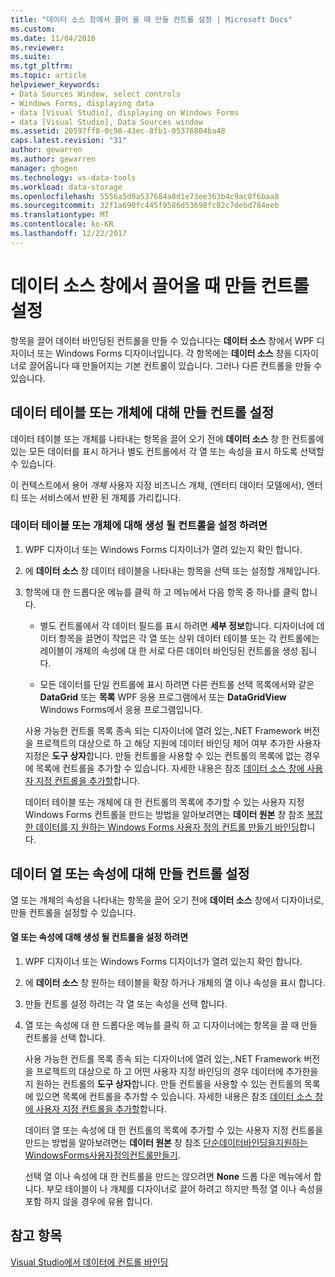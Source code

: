 ```yaml
---
title: "데이터 소스 창에서 끌어 올 때 만들 컨트롤 설정 | Microsoft Docs"
ms.custom: 
ms.date: 11/04/2016
ms.reviewer: 
ms.suite: 
ms.tgt_pltfrm: 
ms.topic: article
helpviewer_keywords:
- Data Sources Window, select controls
- Windows Forms, displaying data
- data [Visual Studio], displaying on Windows Forms
- data [Visual Studio], Data Sources window
ms.assetid: 20597ff8-0c98-43ec-8fb1-05376804ba48
caps.latest.revision: "31"
author: gewarren
ms.author: gewarren
manager: ghogen
ms.technology: vs-data-tools
ms.workload: data-storage
ms.openlocfilehash: 5556a5d9a537684a8d1e73ee363b4c9ac8f6baa8
ms.sourcegitcommit: 32f1a690fc445f9586d53698fc82c7debd784eeb
ms.translationtype: MT
ms.contentlocale: ko-KR
ms.lasthandoff: 12/22/2017
---
```

# <a name="set-the-control-to-be-created-when-dragging-from-the-data-sources-window"></a>데이터 소스 창에서 끌어올 때 만들 컨트롤 설정
항목을 끌어 데이터 바인딩된 컨트롤을 만들 수 있습니다는 **데이터 소스** 창에서 WPF 디자이너 또는 Windows Forms 디자이너입니다. 각 항목에는 **데이터 소스** 창을 디자이너로 끌어옵니다 때 만들어지는 기본 컨트롤이 있습니다. 그러나 다른 컨트롤을 만들 수 있습니다.  
  
## <a name="set-the-controls-to-be-created-for-data-tables-or-objects"></a>데이터 테이블 또는 개체에 대해 만들 컨트롤 설정  
데이터 테이블 또는 개체를 나타내는 항목을 끌어 오기 전에 **데이터 소스** 창 한 컨트롤에 있는 모든 데이터를 표시 하거나 별도 컨트롤에서 각 열 또는 속성을 표시 하도록 선택할 수 있습니다.  
  
이 컨텍스트에서 용어 *개체* 사용자 지정 비즈니스 개체, (엔터티 데이터 모델에서), 엔터티 또는 서비스에서 반환 된 개체를 가리킵니다.  
  
### <a name="to-set-the-controls-to-be-created-for-data-tables-or-objects"></a>데이터 테이블 또는 개체에 대해 생성 될 컨트롤을 설정 하려면  
  
1.  WPF 디자이너 또는 Windows Forms 디자이너가 열려 있는지 확인 합니다.  
  
2.  에 **데이터 소스** 창 데이터 테이블을 나타내는 항목을 선택 또는 설정할 개체입니다.  
  
3.  항목에 대 한 드롭다운 메뉴를 클릭 하 고 메뉴에서 다음 항목 중 하나를 클릭 합니다.  
  
    -   별도 컨트롤에서 각 데이터 필드를 표시 하려면 **세부 정보**합니다. 디자이너에 데이터 항목을 끌면이 작업은 각 열 또는 상위 데이터 테이블 또는 각 컨트롤에는 레이블이 개체의 속성에 대 한 서로 다른 데이터 바인딩된 컨트롤을 생성 됩니다.  
  
    -   모든 데이터를 단일 컨트롤에 표시 하려면 다른 컨트롤 선택 목록에서와 같은 **DataGrid** 또는 **목록** WPF 응용 프로그램에서 또는 **DataGridView** Windows Forms에서 응용 프로그램입니다.  
  
    사용 가능한 컨트롤 목록 종속 되는 디자이너에 열려 있는,.NET Framework 버전을 프로젝트의 대상으로 하 고 해당 지원에 데이터 바인딩 제어 여부 추가한 사용자 지정은 **도구 상자**합니다. 만들 컨트롤을 사용할 수 있는 컨트롤의 목록에 없는 경우에 목록에 컨트롤을 추가할 수 있습니다. 자세한 내용은 참조 [데이터 소스 창에 사용자 지정 컨트롤을 추가할](../data-tools/add-custom-controls-to-the-data-sources-window.md)합니다.  
  
    데이터 테이블 또는 개체에 대 한 컨트롤의 목록에 추가할 수 있는 사용자 지정 Windows Forms 컨트롤을 만드는 방법을 알아보려면는 **데이터 원본** 창 참조 [복잡 한 데이터를 지 원하는 Windows Forms 사용자 정의 컨트롤 만들기 바인딩](../data-tools/create-a-windows-forms-user-control-that-supports-complex-data-binding.md)합니다.  
  
## <a name="set-the-controls-to-be-created-for-data-columns-or-properties"></a>데이터 열 또는 속성에 대해 만들 컨트롤 설정  
열 또는 개체의 속성을 나타내는 항목을 끌어 오기 전에 **데이터 소스** 창에서 디자이너로, 만들 컨트롤을 설정할 수 있습니다.  
  
#### <a name="to-set-the-controls-to-be-created-for-columns-or-properties"></a>열 또는 속성에 대해 생성 될 컨트롤을 설정 하려면  
  
1.  WPF 디자이너 또는 Windows Forms 디자이너가 열려 있는지 확인 합니다.  
  
2.  에 **데이터 소스** 창 원하는 테이블을 확장 하거나 개체의 열 이나 속성을 표시 합니다.  
  
3.  만들 컨트롤 설정 하려는 각 열 또는 속성을 선택 합니다.  
  
4.  열 또는 속성에 대 한 드롭다운 메뉴를 클릭 하 고 디자이너에는 항목을 끌 때 만들 컨트롤을 선택 합니다.  
  
     사용 가능한 컨트롤 목록 종속 되는 디자이너에 열려 있는,.NET Framework 버전을 프로젝트의 대상으로 하 고 어떤 사용자 지정 바인딩의 경우 데이터에 추가한을 지 원하는 컨트롤의 **도구 상자**합니다. 만들 컨트롤을 사용할 수 있는 컨트롤의 목록에 있으면 목록에 컨트롤을 추가할 수 있습니다. 자세한 내용은 참조 [데이터 소스 창에 사용자 지정 컨트롤을 추가할](../data-tools/add-custom-controls-to-the-data-sources-window.md)합니다.  
  
     데이터 열 또는 속성에 대 한 컨트롤의 목록에 추가할 수 있는 사용자 지정 컨트롤을 만드는 방법을 알아보려면는 **데이터 원본** 창 참조 [단순데이터바인딩을지원하는WindowsForms사용자정의컨트롤만들기](../data-tools/create-a-windows-forms-user-control-that-supports-simple-data-binding.md).  
  
     선택 열 이나 속성에 대 한 컨트롤을 만드는 않으려면 **None** 드롭 다운 메뉴에서 합니다. 부모 테이블이 나 개체를 디자이너로 끌어 하려고 하지만 특정 열 이나 속성을 포함 하지 않을 경우에 유용 합니다.  
  
## <a name="see-also"></a>참고 항목
[Visual Studio에서 데이터에 컨트롤 바인딩](../data-tools/bind-controls-to-data-in-visual-studio.md)